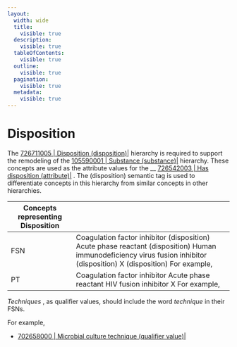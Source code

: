 ```yaml
---
layout:
  width: wide
  title:
    visible: true
  description:
    visible: true
  tableOfContents:
    visible: true
  outline:
    visible: true
  pagination:
    visible: true
  metadata:
    visible: true
---
```


# Disposition

The [ 726711005 | Disposition (disposition)|](http://snomed.info/id/726711005 "726711005 | Disposition \(disposition\) |") hierarchy is required to support the remodeling of the [ 105590001 | Substance (substance)|](http://snomed.info/id/105590001 "105590001 | Substance \(substance\) |") hierarchy. These concepts are used as the attribute values for the __ [ 726542003 | Has disposition (attribute)|](http://snomed.info/id/726542003 "726542003 | Has disposition \(attribute\) |") . The (disposition) semantic tag is used to differentiate concepts in this hierarchy from similar concepts in other hierarchies. 

| Concepts representing Disposition |   |
|---|---|
| FSN | Coagulation factor inhibitor (disposition) Acute phase reactant (disposition) Human immunodeficiency virus fusion inhibitor (disposition) X (disposition) For example, |
| PT | Coagulation factor inhibitor Acute phase reactant HIV fusion inhibitor X For example, |

_Techniques_ , as qualifier values, should include the word _technique_ in their FSNs. 

For example,

* [ 702658000 | Microbial culture technique (qualifier value)|](http://snomed.info/id/702658000 "702658000 | Microbial culture technique \(qualifier value\) |")


